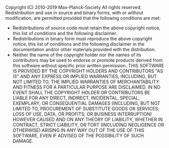 Copyright (C) 2010-2019 Max-Planck-Society
All rights reserved.
Redistribution and use in source and binary forms, with or without modification,
are permitted provided that the following conditions are met:
* Redistributions of source code must retain the above copyright notice, this
  list of conditions and the following disclaimer.
* Redistributions in binary form must reproduce the above copyright notice, this
  list of conditions and the following disclaimer in the documentation and/or
  other materials provided with the distribution.
* Neither the name of the copyright holder nor the names of its contributors may
  be used to endorse or promote products derived from this software without
  specific prior written permission.
THIS SOFTWARE IS PROVIDED BY THE COPYRIGHT HOLDERS AND CONTRIBUTORS "AS IS" AND
ANY EXPRESS OR IMPLIED WARRANTIES, INCLUDING, BUT NOT LIMITED TO, THE IMPLIED
WARRANTIES OF MERCHANTABILITY AND FITNESS FOR A PARTICULAR PURPOSE ARE
DISCLAIMED. IN NO EVENT SHALL THE COPYRIGHT HOLDER OR CONTRIBUTORS BE LIABLE FOR
ANY DIRECT, INDIRECT, INCIDENTAL, SPECIAL, EXEMPLARY, OR CONSEQUENTIAL DAMAGES
(INCLUDING, BUT NOT LIMITED TO, PROCUREMENT OF SUBSTITUTE GOODS OR SERVICES;
LOSS OF USE, DATA, OR PROFITS; OR BUSINESS INTERRUPTION) HOWEVER CAUSED AND ON
ANY THEORY OF LIABILITY, WHETHER IN CONTRACT, STRICT LIABILITY, OR TORT
(INCLUDING NEGLIGENCE OR OTHERWISE) ARISING IN ANY WAY OUT OF THE USE OF THIS
SOFTWARE, EVEN IF ADVISED OF THE POSSIBILITY OF SUCH DAMAGE.
